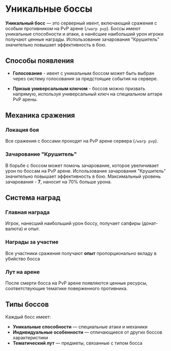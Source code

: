 # Уникальные боссы

**Уникальный босс** — это серверный ивент, включающий сражения с особым противником на PvP арене (`/warp pvp`). Боссы имеют уникальные способности и атаки, а нанёсшие наибольший урон игроки получают ценные награды.
Использование зачарования "Крушитель" значительно повышает эффективность в бою.

## Способы появления

- **Голосование** - ивент с уникальным боссом может быть выбран через систему голосования за предстоящие события на сервере.

- **Призыв универсальным ключом** - боссов можно призвать напрямую, используя универсальный ключ на специальном алтаре PvP арены.

## Механика сражения

### Локация боя
Все сражения с боссами проходят на PvP арене сервера (`/warp pvp`).

### Зачарование "Крушитель"
В борьбе с боссом может помочь зачарование, которое увеличивает урон по боссам на PvP арене. 
Использование зачарования "Крушитель" значительно повышает эффективность в бою. Максимальный уровень зачарования  - **7**, наносит на 70% больше урона.

## Система наград

### Главная награда
Игрок, нанесший наибольший урон боссу, получает сапфиры (донат-валюта) и опыт.

### Награды за участие
Все участники сражения получают **опыт** пропорционально вкладу в убийство босса

### Лут на арене
После смерти босса на PvP арене появляются ценные ресурсы, соответствующие тематике поверженного противника.

## Типы боссов

Каждый босс имеет:
- **Уникальные способности** — специальные атаки и механики
- **Индивидуальные особенности** — отличающиеся от других боссов характеристики
- **Тематический лут** — предметы, связанные с типом босса
